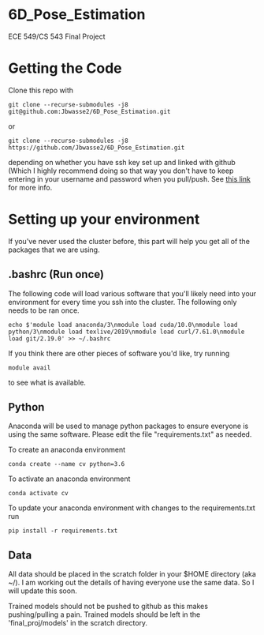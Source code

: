 # 6D_Pose_Estimation
ECE 549/CS 543 Final Project

# Getting the Code
Clone this repo with 
```
git clone --recurse-submodules -j8 git@github.com:Jbwasse2/6D_Pose_Estimation.git
```
or 
```
git clone --recurse-submodules -j8 https://github.com/Jbwasse2/6D_Pose_Estimation.git
```
depending on whether you have ssh key set up and linked with github (Which I highly recommend doing so that way you don't have to keep entering in your username and password when you pull/push. See [this link](https://help.github.com/en/github/authenticating-to-github/generating-a-new-ssh-key-and-adding-it-to-the-ssh-agent) for more info.

# Setting up your environment
If you've never used the cluster before, this part will help you get all of the packages that we are using. 

## .bashrc (Run once)
The following code will load various software that you'll likely need into your environment for every time you ssh into the cluster. The following only needs to be ran once.
```
echo $'module load anaconda/3\nmodule load cuda/10.0\nmodule load python/3\nmodule load texlive/2019\nmodule load curl/7.61.0\nmodule load git/2.19.0' >> ~/.bashrc
```
If you think there are other pieces of software you'd like, try running
```
module avail
```
to see what is available.

## Python
Anaconda will be used to manage python packages to ensure everyone is using the same software. Please edit the file "requirements.txt" as needed. 

To create an anaconda environment
```
conda create --name cv python=3.6
```

To activate an anaconda environment
```
conda activate cv
```

To update your anaconda environment with changes to the requirements.txt run
```
pip install -r requirements.txt
```

## Data
All data should be placed in the scratch folder in your $HOME directory (aka ~/). I am working out the details of having everyone use the same data. So I will update this soon.

Trained models should not be pushed to github as this makes pushing/pulling a pain. Trained models should be left in the 'final_proj/models' in the scratch directory.
